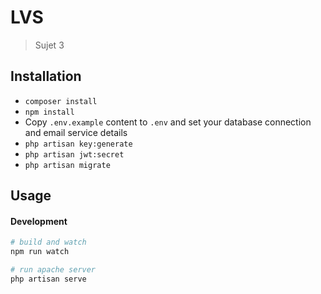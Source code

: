 # LVS

> Sujet 3

## Installation

-   `composer install`
-   `npm install`
-   Copy `.env.example` content to `.env` and set your database connection and email service details
-   `php artisan key:generate`
-   `php artisan jwt:secret`
-   `php artisan migrate`

## Usage

#### Development

```bash
# build and watch
npm run watch

# run apache server
php artisan serve
```
